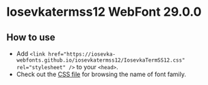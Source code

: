 # Iosevkatermss12 WebFont 29.0.0

## How to use

- Add `<link href="https://iosevka-webfonts.github.io/iosevkatermss12/IosevkaTermSS12.css" rel="stylesheet" />` to your `<head>`.
- Check out the [CSS file](./IosevkaTermSS12.css) for browsing the name of font family.
